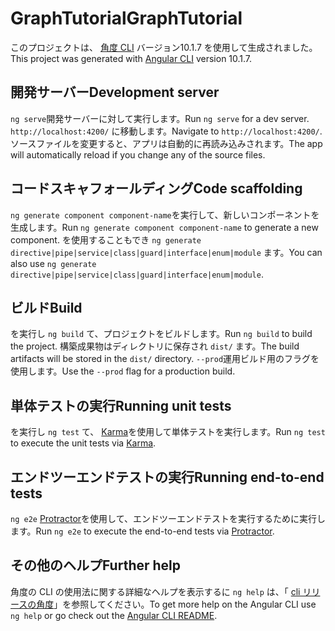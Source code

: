 # <a name="graphtutorial"></a><span data-ttu-id="6beeb-101">GraphTutorial</span><span class="sxs-lookup"><span data-stu-id="6beeb-101">GraphTutorial</span></span>

<span data-ttu-id="6beeb-102">このプロジェクトは、 [角度 CLI](https://github.com/angular/angular-cli) バージョン10.1.7 を使用して生成されました。</span><span class="sxs-lookup"><span data-stu-id="6beeb-102">This project was generated with [Angular CLI](https://github.com/angular/angular-cli) version 10.1.7.</span></span>

## <a name="development-server"></a><span data-ttu-id="6beeb-103">開発サーバー</span><span class="sxs-lookup"><span data-stu-id="6beeb-103">Development server</span></span>

<span data-ttu-id="6beeb-104">`ng serve`開発サーバーに対して実行します。</span><span class="sxs-lookup"><span data-stu-id="6beeb-104">Run `ng serve` for a dev server.</span></span> <span data-ttu-id="6beeb-105">`http://localhost:4200/` に移動します。</span><span class="sxs-lookup"><span data-stu-id="6beeb-105">Navigate to `http://localhost:4200/`.</span></span> <span data-ttu-id="6beeb-106">ソースファイルを変更すると、アプリは自動的に再読み込みされます。</span><span class="sxs-lookup"><span data-stu-id="6beeb-106">The app will automatically reload if you change any of the source files.</span></span>

## <a name="code-scaffolding"></a><span data-ttu-id="6beeb-107">コードスキャフォールディング</span><span class="sxs-lookup"><span data-stu-id="6beeb-107">Code scaffolding</span></span>

<span data-ttu-id="6beeb-108">`ng generate component component-name`を実行して、新しいコンポーネントを生成します。</span><span class="sxs-lookup"><span data-stu-id="6beeb-108">Run `ng generate component component-name` to generate a new component.</span></span> <span data-ttu-id="6beeb-109">を使用することもでき `ng generate directive|pipe|service|class|guard|interface|enum|module` ます。</span><span class="sxs-lookup"><span data-stu-id="6beeb-109">You can also use `ng generate directive|pipe|service|class|guard|interface|enum|module`.</span></span>

## <a name="build"></a><span data-ttu-id="6beeb-110">ビルド</span><span class="sxs-lookup"><span data-stu-id="6beeb-110">Build</span></span>

<span data-ttu-id="6beeb-111">を実行し `ng build` て、プロジェクトをビルドします。</span><span class="sxs-lookup"><span data-stu-id="6beeb-111">Run `ng build` to build the project.</span></span> <span data-ttu-id="6beeb-112">構築成果物はディレクトリに保存され `dist/` ます。</span><span class="sxs-lookup"><span data-stu-id="6beeb-112">The build artifacts will be stored in the `dist/` directory.</span></span> <span data-ttu-id="6beeb-113">`--prod`運用ビルド用のフラグを使用します。</span><span class="sxs-lookup"><span data-stu-id="6beeb-113">Use the `--prod` flag for a production build.</span></span>

## <a name="running-unit-tests"></a><span data-ttu-id="6beeb-114">単体テストの実行</span><span class="sxs-lookup"><span data-stu-id="6beeb-114">Running unit tests</span></span>

<span data-ttu-id="6beeb-115">を実行し `ng test` て、 [Karma](https://karma-runner.github.io)を使用して単体テストを実行します。</span><span class="sxs-lookup"><span data-stu-id="6beeb-115">Run `ng test` to execute the unit tests via [Karma](https://karma-runner.github.io).</span></span>

## <a name="running-end-to-end-tests"></a><span data-ttu-id="6beeb-116">エンドツーエンドテストの実行</span><span class="sxs-lookup"><span data-stu-id="6beeb-116">Running end-to-end tests</span></span>

<span data-ttu-id="6beeb-117">`ng e2e` [Protractor](http://www.protractortest.org/)を使用して、エンドツーエンドテストを実行するために実行します。</span><span class="sxs-lookup"><span data-stu-id="6beeb-117">Run `ng e2e` to execute the end-to-end tests via [Protractor](http://www.protractortest.org/).</span></span>

## <a name="further-help"></a><span data-ttu-id="6beeb-118">その他のヘルプ</span><span class="sxs-lookup"><span data-stu-id="6beeb-118">Further help</span></span>

<span data-ttu-id="6beeb-119">角度の CLI の使用法に関する詳細なヘルプを表示するに `ng help` は、「 [cli リリースの角度](https://github.com/angular/angular-cli/blob/master/README.md)」を参照してください。</span><span class="sxs-lookup"><span data-stu-id="6beeb-119">To get more help on the Angular CLI use `ng help` or go check out the [Angular CLI README](https://github.com/angular/angular-cli/blob/master/README.md).</span></span>
